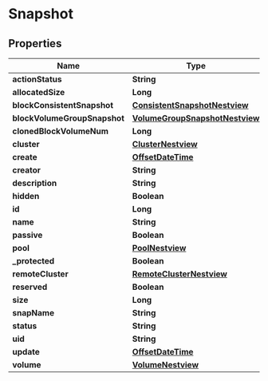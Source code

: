 # Snapshot

## Properties
Name | Type | Description | Notes
------------ | ------------- | ------------- | -------------
**actionStatus** | **String** |  |  [optional]
**allocatedSize** | **Long** |  |  [optional]
**blockConsistentSnapshot** | [**ConsistentSnapshotNestview**](ConsistentSnapshotNestview.md) |  |  [optional]
**blockVolumeGroupSnapshot** | [**VolumeGroupSnapshotNestview**](VolumeGroupSnapshotNestview.md) |  |  [optional]
**clonedBlockVolumeNum** | **Long** |  |  [optional]
**cluster** | [**ClusterNestview**](ClusterNestview.md) |  |  [optional]
**create** | [**OffsetDateTime**](OffsetDateTime.md) |  |  [optional]
**creator** | **String** |  |  [optional]
**description** | **String** |  |  [optional]
**hidden** | **Boolean** |  |  [optional]
**id** | **Long** |  |  [optional]
**name** | **String** |  |  [optional]
**passive** | **Boolean** |  |  [optional]
**pool** | [**PoolNestview**](PoolNestview.md) |  |  [optional]
**_protected** | **Boolean** |  |  [optional]
**remoteCluster** | [**RemoteClusterNestview**](RemoteClusterNestview.md) |  |  [optional]
**reserved** | **Boolean** |  |  [optional]
**size** | **Long** |  |  [optional]
**snapName** | **String** |  |  [optional]
**status** | **String** |  |  [optional]
**uid** | **String** |  |  [optional]
**update** | [**OffsetDateTime**](OffsetDateTime.md) |  |  [optional]
**volume** | [**VolumeNestview**](VolumeNestview.md) |  |  [optional]
